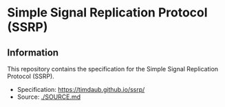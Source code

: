 # Simple Signal Replication Protocol (SSRP)

## Information

This repository contains the specification for the Simple Signal Replication Protocol (SSRP).

- Specification: https://timdaub.github.io/ssrp/
- Source: [./SOURCE.md](./SOURCE.md)
